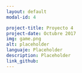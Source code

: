 ```yaml
---
layout: default
modal-id: 4

project-title: Proyecto 4
project-date: Octubre 2017
img: game.png
alt: placeholder
languaje: Placeholder
description: Placeholder
link_github:
---
```

